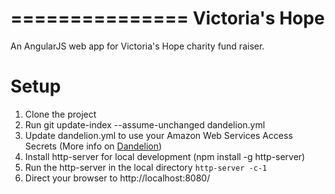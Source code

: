 ===============
Victoria's Hope
===============

An AngularJS web app for Victoria's Hope charity fund raiser.

Setup
=====

1. Clone the project
2. Run git update-index --assume-unchanged dandelion.yml
3. Update dandelion.yml to use your Amazon Web Services Access Secrets (More info on [Dandelion](https://github.com/scttnlsn/dandelion))
4. Install http-server for local development (npm install -g http-server)
5. Run the http-server in the local directory `http-server -c-1`
6. Direct your browser to http://localhost:8080/


